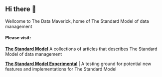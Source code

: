 ## Hi there 👋

Wellcome to The Data Maverick, home of The Standard Model of data management

#### Please visit:

[**The Standard Model**](https://github.com/TheDataMaverick/TheStandardModel) A collections of articles that describes The Standard Model of data management

[**The Standard Model Experimental**](https://github.com/TheDataMaverick/TheStandardModel-Experimental) | A testing ground for potential new features and implementations for The Standard Model
